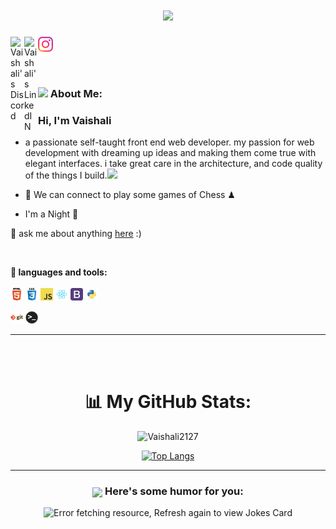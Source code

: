 <!-- ### hey there <img src="https://media.giphy.com/media/hvRJCLFzcasrR4ia7z/giphy.gif" width="25px"> -->
<h1 align="center">
  <a href="https://git.io/typing-svg">
    <img src="https://readme-typing-svg.herokuapp.com/?lines=console.log(%22Hello%2C%20World!%22);System.out.println(%22Hello%2C%20World!%22);print(%22Hello%2C%20World!%22);printf(%22Hello%2C%20World!%22);fmt.Println(%22Hello%2C%20World!%22);println!(%22Hello%2C%20World!%22);cout%20%3C%3C%20%22Hello%2C%20World!%22&center=true&size=27&width=550">
  </a>
</h1>

<a href="https://discord.com/channels/https://discord.com/channels/Vaishali27#0673">
  <img align="left" alt="Vaishali's Discord" width="22px" src="https://raw.githubusercontent.com/peterthehan/peterthehan/master/assets/discord.svg" />
</a>

<a href="https://www.linkedin.com/in/vaishali-180a1320a/">
  <img align="left" alt="Vaishali's LinkedIN" width="22px" src="https://raw.githubusercontent.com/peterthehan/peterthehan/master/assets/linkedin.svg" />
</a>

<a href="https://www.instagram.com/selenophile2799" target="_blank"><img height="24" src="/assets/instagram.png"></a>&nbsp;&nbsp;&nbsp;&nbsp;&nbsp;

<!-- <a href="https://www.instagram.com/selenophile2799">
  <img align="left" alt="Vaishali's Instagram" width="22px" src="https://raw.githubusercontent.com/peterthehan/peterthehan/master/assets/instagram.svg" />
</a> -->

  <br/>

### <img src="https://github.com/TheDudeThatCode/TheDudeThatCode/blob/master/Assets/Developer.gif" width="45px"> About Me:

### Hi, I'm Vaishali
<!-- [Vaishali](https://abhishknads.me/), -->
 - a passionate self-taught front end web developer. my passion for web development with dreaming up ideas and making them come true with elegant interfaces. i take great care in the architecture, and code quality of the things I build.<img src="https://media.giphy.com/media/WUlplcMpOCEmTGBtBW/giphy.gif" width="30">

 - 👯 We can connect to play some games of Chess ♟

 - I'm a Night 🦉 



  <!-- <img align="right" alt="GIF" src="https://github.com/abhisheknaiidu/abhisheknaiidu/blob/master/code.gif?raw=true" width="500" height="320" /> -->

  💬 ask me about anything [here](mailto:vaishalimahour8@gmail.com) :)

  <br/>

  **🔧 languages and tools:**  
  <br/>
<code><img height="20" src="https://raw.githubusercontent.com/github/explore/80688e429a7d4ef2fca1e82350fe8e3517d3494d/topics/html/html.png"></code>
<code><img height="20" src="https://raw.githubusercontent.com/github/explore/80688e429a7d4ef2fca1e82350fe8e3517d3494d/topics/css/css.png"></code>
<code><img height="20" src="https://raw.githubusercontent.com/github/explore/80688e429a7d4ef2fca1e82350fe8e3517d3494d/topics/javascript/javascript.png"></code>
<code><img height="20" src="https://raw.githubusercontent.com/github/explore/80688e429a7d4ef2fca1e82350fe8e3517d3494d/topics/react/react.png"></code>
<code><img height="20" src="https://raw.githubusercontent.com/github/explore/5c058a388828bb5fde0bcafd4bc867b5bb3f26f3/topics/bootstrap/bootstrap.png"></code>
<code><img height="20" src="https://raw.githubusercontent.com/github/explore/80688e429a7d4ef2fca1e82350fe8e3517d3494d/topics/python/python.png"></code>
<!-- <code><img height="20" src="https://raw.githubusercontent.com/github/explore/80688e429a7d4ef2fca1e82350fe8e3517d3494d/topics/nodejs/nodejs.png"></code> -->
<code><img height="20" src="https://raw.githubusercontent.com/github/explore/80688e429a7d4ef2fca1e82350fe8e3517d3494d/topics/git/git.png"></code>
<code><img height="20" src="https://raw.githubusercontent.com/github/explore/80688e429a7d4ef2fca1e82350fe8e3517d3494d/topics/terminal/terminal.png"></code>

---

<!-- <div align="center">
  <img width="" src="https://github-readme-stats.vercel.app/api/top-langs/?username=Vaishali2127&layout=compact&hide_title=1&card_width=300" alt="Top language used in my repos" /> -->

  <br />
  <br />

</div>

<h1 align="center"> 📊 My GitHub Stats: </h1>
<p align="center"> <img src="https://github-readme-stats.vercel.app/api?username=Vaishali2127&show_icons=true&theme=gotham" alt="Vaishali2127" />

<div align="center">

  [![Top Langs](https://github-readme-stats.vercel.app/api/top-langs/?username=Vaishali2127&layout=compact&text_color=daf7dc&bg_color=151515)](https://github.com/Vaishali2127/github-readme-stats)


---

### <img align ='center' src='https://media2.giphy.com/media/UQDSBzfyiBKvgFcSTw/giphy.gif?cid=ecf05e47p3cd513axbek3f56ti3jzizq8hincw20jauyyfyw&rid=giphy.gif' width ='29px'> Here's some humor for you:
<img src="https://readme-jokes.vercel.app/api" alt="Error fetching resource, Refresh again to view Jokes Card" />

